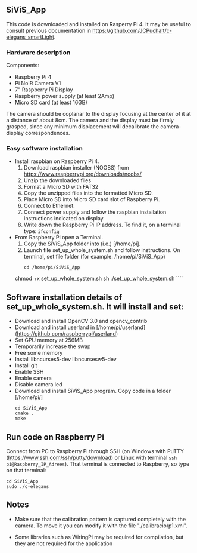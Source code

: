 ## SiViS_App
This code is downloaded and installed on Rasperry Pi 4. 
It may be useful to consult previous documentation in https://github.com/JCPuchalt/c-elegans_smartLight.

### Hardware description
Components:
* Raspberry Pi 4
* Pi NoIR Camera V1
* 7" Raspberry Pi Display
* Raspberry power supply (at least 2Amp)
* Micro SD card (at least 16GB)

The camera should be coplanar to the display focusing at the center of it at a distance of about 8cm.
The camera and the display must be firmly grasped, since any minimum displacement will decalibrate 
the camera-display correspondences.

### Easy software installation
* Install raspbian on Raspberry Pi 4. 
    1. Download raspbian installer (NOOBS) from https://www.raspberrypi.org/downloads/noobs/
    2. Unzip the downloaded files
    3. Format a Micro SD with FAT32
    4. Copy the unzipped files into the formatted Micro SD.
    5. Place Micro SD into Micro SD card slot of Raspberry Pi.
    6. Connect to Ethernet.
    7. Connect power supply and follow the raspbian installation instructions indicated on display.
    8. Write down the Raspberry Pi IP address. To find it, on a terminal type: 
        `ifconfig` 
* From Raspberry Pi open a Terminal. 
    1. Copy the SiViS\_App folder into (i.e.) [/home/pi].       
    2. Launch file set\_up\_whole\_system.sh and follow instructions. On terminal, set file folder (for example: /home/pi/SiViS\_App) 
        ````
        cd /home/pi/SiViS_App
	chmod +x set_up_whole_system.sh
        sh ./set_up_whole_system.sh
        ````

## Software installation details of set_up_whole_system.sh. It will install and set:

* Download and install OpenCV 3.0 and opencv_contrib
* Download and install userland in [/home/pi/userland] 
(https://github.com/raspberrypi/userland)
* Set GPU memory at 256MB
* Temporarily increase the swap
* Free some memory
* Install libncurses5-dev libncursesw5-dev
* Install git
* Enable SSH
* Enable camera
* Disable camera led
* Download and install SiViS\_App program. Copy code in a folder [/home/pi/]
    ````
    cd SiViS_App
    cmake .
    make
    ````

## Run code on Raspberry Pi
Connect from PC to Raspberry Pi through SSH (on Windows with PuTTY (https://www.ssh.com/ssh/putty/download) or Linux with terminal `ssh pi@Raspberry_IP_Adrees`). That terminal is connected to Raspberry, so type on that terminal:
````
cd SiViS_App
sudo ./c-elegans
````

## Notes

* Make sure that the calibration pattern is captured completely with the camera.
To move it you can modify it with the file "./calibracio/p1.xml".

* Some libraries such as WiringPi may be required for compilation, but they are not required for the application
